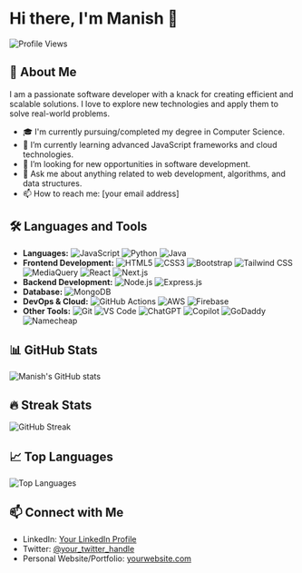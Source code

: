 # Hi there, I'm Manish 👋

![Profile Views](https://komarev.com/ghpvc/?username=Dev-Manish-stack&color=blue)

## 🚀 About Me
I am a passionate software developer with a knack for creating efficient and scalable solutions. I love to explore new technologies and apply them to solve real-world problems. 

- 🎓 I'm currently pursuing/completed my degree in Computer Science.
- 🌱 I’m currently learning advanced JavaScript frameworks and cloud technologies.
- 💼 I’m looking for new opportunities in software development.
- 💬 Ask me about anything related to web development, algorithms, and data structures.
- 📫 How to reach me: [your email address]

## 🛠️ Languages and Tools
- **Languages:** ![JavaScript](https://img.shields.io/badge/-JavaScript-000?&logo=JavaScript) ![Python](https://img.shields.io/badge/-Python-000?&logo=Python) ![Java](https://img.shields.io/badge/-Java-000?&logo=Java)
- **Frontend Development:** ![HTML5](https://img.shields.io/badge/-HTML5-000?&logo=HTML5) ![CSS3](https://img.shields.io/badge/-CSS3-000?&logo=CSS3&logoColor=1572B6) ![Bootstrap](https://img.shields.io/badge/-Bootstrap-000?&logo=Bootstrap) ![Tailwind CSS](https://img.shields.io/badge/-Tailwind%20CSS-000?&logo=Tailwind%20CSS) ![MediaQuery](https://img.shields.io/badge/-MediaQuery-000) ![React](https://img.shields.io/badge/-React-000?&logo=React) ![Next.js](https://img.shields.io/badge/-Next.js-000?&logo=Next.js)
- **Backend Development:** ![Node.js](https://img.shields.io/badge/-Node.js-000?&logo=node.js) ![Express.js](https://img.shields.io/badge/-Express.js-000?&logo=express)
- **Database:** ![MongoDB](https://img.shields.io/badge/-MongoDB-000?&logo=MongoDB)
- **DevOps & Cloud:** ![GitHub Actions](https://img.shields.io/badge/-GitHub%20Actions-000?&logo=github-actions&logoColor=2088FF) ![AWS](https://img.shields.io/badge/-AWS-000?&logo=Amazon-AWS) ![Firebase](https://img.shields.io/badge/-Firebase-000?&logo=Firebase)
- **Other Tools:** ![Git](https://img.shields.io/badge/-Git-000?&logo=git) ![VS Code](https://img.shields.io/badge/-VS%20Code-000?&logo=visual-studio-code&logoColor=007ACC) ![ChatGPT](https://img.shields.io/badge/-ChatGPT-000) ![Copilot](https://img.shields.io/badge/-Copilot-000) ![GoDaddy](https://img.shields.io/badge/-GoDaddy-000?&logo=GoDaddy) ![Namecheap](https://img.shields.io/badge/-Namecheap-000?&logo=Namecheap)

## 📊 GitHub Stats
![Manish's GitHub stats](https://github-readme-stats.vercel.app/api?username=Dev-Manish-stack&show_icons=true&theme=radical)

## 🔥 Streak Stats
![GitHub Streak](https://github-readme-streak-stats.herokuapp.com/?user=Dev-Manish-stack&theme=radical)

## 📈 Top Languages
![Top Languages](https://github-readme-stats.vercel.app/api/top-langs/?username=Dev-Manish-stack&layout=compact&theme=radical)

## 📫 Connect with Me
- LinkedIn: [Your LinkedIn Profile](https://www.linkedin.com/in/your-profile)
- Twitter: [@your_twitter_handle](https://twitter.com/your_twitter_handle)
- Personal Website/Portfolio: [yourwebsite.com](https://yourwebsite.com)
